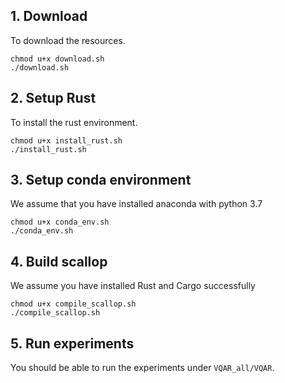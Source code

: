 ## 1. Download
To download the resources.
```
chmod u+x download.sh
./download.sh
```

## 2. Setup Rust
To install the rust environment.
```
chmod u+x install_rust.sh
./install_rust.sh
```

## 3. Setup conda environment
We assume that you have installed anaconda with python 3.7
```
chmod u+x conda_env.sh
./conda_env.sh
```

## 4. Build scallop
We assume you have installed Rust and Cargo successfully
```
chmod u+x compile_scallop.sh
./compile_scallop.sh
```

## 5. Run experiments
You should be able to run the experiments under `VQAR_all/VQAR`.